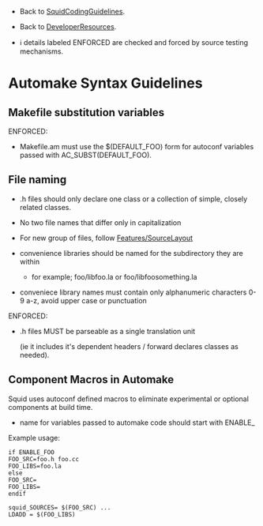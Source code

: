   - Back to
    [SquidCodingGuidelines](/SquidCodingGuidelines).

  - Back to
    [DeveloperResources](/DeveloperResources).

<!-- end list -->

  - :information_source:
    details labeled ENFORCED are checked and forced by source testing
    mechanisms.

# Automake Syntax Guidelines

## Makefile substitution variables

ENFORCED:

  - Makefile.am must use the $(DEFAULT_FOO) form for autoconf variables
    passed with AC_SUBST(DEFAULT_FOO).

## File naming

  - .h files should only declare one class or a collection of simple,
    closely related classes.

  - No two file names that differ only in capitalization

  - For new group of files, follow
    [Features/SourceLayout](/Features/SourceLayout)

  - convenience libraries should be named for the subdirectory they are
    within
    
      - for example; foo/libfoo.la or foo/libfoosomething.la

  - conveniece library names must contain only alphanumeric characters
    0-9 a-z, avoid upper case or punctuation

ENFORCED:

  - .h files MUST be parseable as a single translation unit
    
    (ie it includes it's dependent headers / forward declares classes as
    needed).

## Component Macros in Automake

Squid uses autoconf defined macros to eliminate experimental or optional
components at build time.

  - name for variables passed to automake code should start with
    ENABLE_

Example usage:

    if ENABLE_FOO
    FOO_SRC=foo.h foo.cc
    FOO_LIBS=foo.la
    else
    FOO_SRC=
    FOO_LIBS=
    endif
    
    squid_SOURCES= $(FOO_SRC) ...
    LDADD = $(FOO_LIBS)
